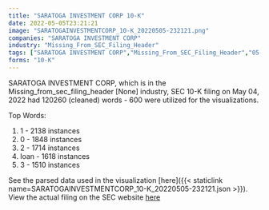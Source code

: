```yaml
---
title: "SARATOGA INVESTMENT CORP 10-K"
date: 2022-05-05T23:21:21
image: "SARATOGAINVESTMENTCORP_10-K_20220505-232121.png"
companies: "SARATOGA INVESTMENT CORP"
industry: "Missing_From_SEC_Filing_Header"
tags: ["SARATOGA INVESTMENT CORP","Missing_From_SEC_Filing_Header","05-04-2022","10-K"]
forms: "10-K"
---
```

SARATOGA INVESTMENT CORP, which is in the Missing_from_sec_filing_header [None] industry, SEC 10-K filing on May 04, 2022 had 120260 (cleaned) words - 600 were utilized for the visualizations.

Top Words:
1. 1 - 2138 instances
2. 0 - 1848 instances
3. 2 - 1714 instances
4. loan - 1618 instances
5. 3 - 1510 instances


See the parsed data used in the visualization [here]({{< staticlink name=SARATOGAINVESTMENTCORP_10-K_20220505-232121.json >}}).  
View the actual filing on the SEC website [here](https://www.sec.gov/Archives/edgar/data/1377936/0001213900-22-023960.txt)